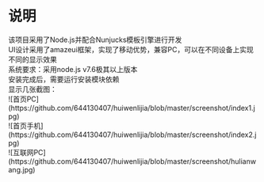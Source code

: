 <h1>说明</h1>
<div>该项目采用了Node.js并配合Nunjucks模板引擎进行开发</div>
<div>UI设计采用了amazeui框架，实现了移动优势，兼容PC，可以在不同设备上实现不同的显示效果</div>
<div>系统要求：采用node.js v7.6极其以上版本</div>
<div>安装完成后，需要运行安装模块依赖</div>
<div>显示几张截图：</div>
<div>![首页PC](https://github.com/644130407/huiwenlijia/blob/master/screenshot/index1.jpg)</div>
<div>![首页手机](https://github.com/644130407/huiwenlijia/blob/master/screenshot/index2.jpg)</div>
<div>![互联网PC](https://github.com/644130407/huiwenlijia/blob/master/screenshot/hulianwang.jpg)</div>
